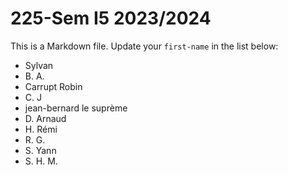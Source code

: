 # 225-Sem I5 2023/2024

This is a Markdown file.
Update your `first-name` in the list below:

* Sylvan
* B. A.
* Carrupt Robin
* C. J		
* jean-bernard le suprème
* D. Arnaud
* H. Rémi
* R. G.
* S. Yann
* S. H. M.
